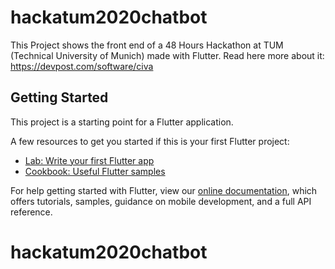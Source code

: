 # hackatum2020chatbot

This Project shows the front end of a 48 Hours Hackathon at TUM (Technical University of Munich) made with Flutter.
Read here more about it: https://devpost.com/software/civa

## Getting Started

This project is a starting point for a Flutter application.

A few resources to get you started if this is your first Flutter project:

- [Lab: Write your first Flutter app](https://flutter.dev/docs/get-started/codelab)
- [Cookbook: Useful Flutter samples](https://flutter.dev/docs/cookbook)

For help getting started with Flutter, view our
[online documentation](https://flutter.dev/docs), which offers tutorials,
samples, guidance on mobile development, and a full API reference.
# hackatum2020chatbot
